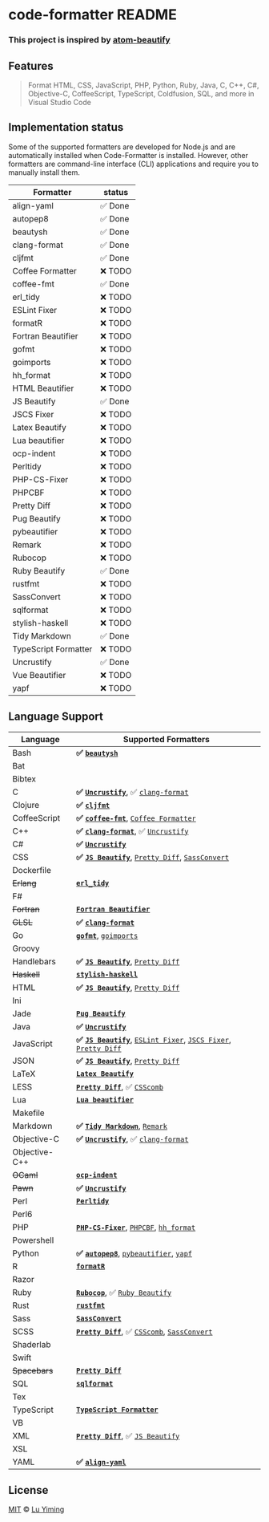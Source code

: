 # code-formatter README

### This project is inspired by [atom-beautify](https://github.com/Glavin001/atom-beautify)

## Features

> Format HTML, CSS, JavaScript, PHP, Python, Ruby, Java, C, C++, C#, Objective-C, CoffeeScript, TypeScript, Coldfusion, SQL, and more in Visual Studio Code

## Implementation status

Some of the supported formatters are developed for Node.js and are automatically installed when Code-Formatter is installed. However, other formatters are command-line interface (CLI) applications and require you to manually install them.

| Formatter            | status                  |
|----------------------|-------------------------|
| align-yaml           | :white_check_mark: Done |
| autopep8             | :white_check_mark: Done |
| beautysh             | :white_check_mark: Done |
| clang-format         | :white_check_mark: Done |
| cljfmt               | :white_check_mark: Done |
| Coffee Formatter     | :x: TODO                |
| coffee-fmt           | :white_check_mark: Done |
| erl_tidy             | :x: TODO                |
| ESLint Fixer         | :x: TODO                |
| formatR              | :x: TODO                |
| Fortran Beautifier   | :x: TODO                |
| gofmt                | :x: TODO                |
| goimports            | :x: TODO                |
| hh_format            | :x: TODO                |
| HTML Beautifier      | :x: TODO                |
| JS Beautify          | :white_check_mark: Done |
| JSCS Fixer           | :x: TODO                |
| Latex Beautify       | :x: TODO                |
| Lua beautifier       | :x: TODO                |
| ocp-indent           | :x: TODO                |
| Perltidy             | :x: TODO                |
| PHP-CS-Fixer         | :x: TODO                |
| PHPCBF               | :x: TODO                |
| Pretty Diff          | :x: TODO                |
| Pug Beautify         | :x: TODO                |
| pybeautifier         | :x: TODO                |
| Remark               | :x: TODO                |
| Rubocop              | :x: TODO                |
| Ruby Beautify        | :white_check_mark: Done |
| rustfmt              | :x: TODO                |
| SassConvert          | :x: TODO                |
| sqlformat            | :x: TODO                |
| stylish-haskell      | :x: TODO                |
| Tidy Markdown        | :white_check_mark: Done |
| TypeScript Formatter | :x: TODO                |
| Uncrustify           | :white_check_mark: Done |
| Vue Beautifier       | :x: TODO                |
| yapf                 | :x: TODO                |

## Language Support



| Language      | Supported Formatters                                                                                                                          |
|---------------|-----------------------------------------------------------------------------------------------------------------------------------------------|
| Bash          | **:white_check_mark: [`beautysh`][beautysh]**                                                                                                 |
| Bat           |                                                                                                                                               |
| Bibtex        |                                                                                                                                               |
| C             | **:white_check_mark: [`Uncrustify`][Uncrustify]**, :white_check_mark: [`clang-format`][clang-format]                                          |
| Clojure       | **:white_check_mark: [`cljfmt`][cljfmt]**                                                                                                     |
| CoffeeScript  | **:white_check_mark: [`coffee-fmt`][coffee-fmt]**, [`Coffee Formatter`][Coffee Formatter]                                                     |
| C++           | **:white_check_mark: [`clang-format`][clang-format]**, :white_check_mark: [`Uncrustify`][Uncrustify]                                          |
| C#            | **:white_check_mark: [`Uncrustify`][Uncrustify]**                                                                                             |
| CSS           | **:white_check_mark: [`JS Beautify`][JS Beautify]**, [`Pretty Diff`][Pretty Diff], [`SassConvert`][SassConvert]                               |
| Dockerfile    |                                                                                                                                               |
| ~~Erlang~~    | **[`erl_tidy`](http://erlang.org/doc/man/erl_tidy.html)**                                                                                     |
| F#            |                                                                                                                                               |
| ~~Fortran~~   | **[`Fortran Beautifier`](https://www.gnu.org/software/emacs/)**                                                                               |
| ~~GLSL~~      | **:white_check_mark: [`clang-format`][clang-format]**                                                                                         |
| Go            | **[`gofmt`](https://golang.org/cmd/gofmt/)**, [`goimports`][goimports]                                                                        |
| Groovy        |                                                                                                                                               |
| Handlebars    | **:white_check_mark: [`JS Beautify`][JS Beautify]**, [`Pretty Diff`][Pretty Diff]                                                             |
| ~~Haskell~~   | **[`stylish-haskell`](https://github.com/jaspervdj/stylish-haskell)**                                                                         |
| HTML          | **:white_check_mark: [`JS Beautify`][JS Beautify]**, [`Pretty Diff`][Pretty Diff]                                                             |
| Ini           |                                                                                                                                               |
| Jade          | **[`Pug Beautify`](https://github.com/vingorius/pug-beautify)**                                                                               |
| Java          | **:white_check_mark: [`Uncrustify`][Uncrustify]**                                                                                             |
| JavaScript    | **:white_check_mark: [`JS Beautify`][JS Beautify]**, [`ESLint Fixer`][ESLint Fixer], [`JSCS Fixer`][JSCS Fixer], [`Pretty Diff`][Pretty Diff] |
| JSON          | **:white_check_mark: [`JS Beautify`][JS Beautify]**, [`Pretty Diff`][Pretty Diff]                                                             |
| LaTeX         | **[`Latex Beautify`][Latex Beautify]**                                                                                                        |
| LESS          | **[`Pretty Diff`][Pretty Diff]**, :white_check_mark: [`CSScomb`][CSScomb]                                                                     |
| Lua           | **[`Lua beautifier`][Lua beautifier]**                                                                                                        |
| Makefile      |                                                                                                                                               |
| Markdown      | **:white_check_mark: [`Tidy Markdown`][Tidy Markdown]**, [`Remark`](https://github.com/wooorm/remark)                                         |
| Objective-C   | **:white_check_mark: [`Uncrustify`][Uncrustify]**, :white_check_mark: [`clang-format`][clang-format]                                          |
| Objective-C++ |                                                                                                                                               |
| ~~OCaml~~     | **[`ocp-indent`](https://www.typerex.org/ocp-indent.html)**                                                                                   |
| ~~Pawn~~      | **:white_check_mark: [`Uncrustify`][Uncrustify]**                                                                                             |
| Perl          | **[`Perltidy`](http://perltidy.sourceforge.net/)**                                                                                            |
| Perl6         |                                                                                                                                               |
| PHP           | **[`PHP-CS-Fixer`][PHP-CS-Fixer]**, [`PHPCBF`][PHPCBF], [`hh_format`](http://hhvm.com/)                                                       |
| Powershell    |                                                                                                                                               |
| Python        | **:white_check_mark: [`autopep8`][autopep8]**, [`pybeautifier`][pybeautifier], [`yapf`][yapf]                                                 |
| R             | **[`formatR`](https://github.com/yihui/formatR)**                                                                                             |
| Razor         |                                                                                                                                               |
| Ruby          | **[`Rubocop`](https://github.com/bbatsov/rubocop)**, :white_check_mark: [`Ruby Beautify`][Ruby Beautify]                                      |
| Rust          | **[`rustfmt`](https://github.com/rust-lang-nursery/rustfmt)**                                                                                 |
| Sass          | **[`SassConvert`][SassConvert]**                                                                                                              |
| SCSS          | **[`Pretty Diff`][Pretty Diff]**, :white_check_mark: [`CSScomb`][CSScomb], [`SassConvert`][SassConvert]                                       |
| Shaderlab     |                                                                                                                                               |
| Swift         |                                                                                                                                               |
| ~~Spacebars~~ | **[`Pretty Diff`][Pretty Diff]**                                                                                                              |
| SQL           | **[`sqlformat`][sqlformat]**                                                                                                                  |
| Tex           |                                                                                                                                               |
| TypeScript    | **[`TypeScript Formatter`][TypeScript Formatter]**                                                                                            |
| VB            |                                                                                                                                               |
| XML           | **[`Pretty Diff`][Pretty Diff]**, :white_check_mark: [`JS Beautify`][JS Beautify]                                                             |
| XSL           |                                                                                                                                               |
| YAML          | **:white_check_mark: [`align-yaml`][align-yaml]**                                                                                             |

## License

[MIT](LICENSE) © [Lu Yiming](https://github.com/luyiming)

[autopep8]: https://github.com/hhatto/autopep8
[Pretty Diff]: https://github.com/prettydiff/prettydiff
[Uncrustify]: https://github.com/uncrustify/uncrustify
[clang-format]: https://clang.llvm.org/docs/ClangFormat.html
[JS Beautify]: https://github.com/beautify-web/js-beautify
[Lua beautifier]: https://github.com/Glavin001/atom-beautify/blob/master/src/beautifiers/lua-beautifier/beautifier.coffee
[Vue Beautifier]: https://github.com/Glavin001/atom-beautify/blob/master/src/beautifiers/vue-beautifier.coffee
[SassConvert]: http://sass-lang.com/documentation/file.SASS_REFERENCE.html#syntax
[coffee-fmt]: https://github.com/sterpe/coffee-fmt
[Ruby Beautify]: https://github.com/erniebrodeur/ruby-beautify
[PHP-CS-Fixer]: https://github.com/FriendsOfPHP/PHP-CS-Fixer
[pybeautifier]: https://github.com/guyskk/pybeautifier
[ESLint Fixer]: https://github.com/eslint/eslint
[JSCS Fixer]: https://github.com/jscs-dev/node-jscs
[Tidy Markdown]: https://github.com/slang800/tidy-markdown
[goimports]: https://godoc.org/golang.org/x/tools/cmd/goimports
[CSScomb]: https://github.com/csscomb/csscomb.js
[TypeScript Formatter]: https://github.com/vvakame/typescript-formatter
[PHPCBF]: http://php.net/manual/en/install.php
[HTML Beautifier]: https://github.com/threedaymonk/htmlbeautifier
[Coffee Formatter]: https://github.com/Glavin001/Coffee-Formatter
[Latex Beautify]: https://github.com/cmhughes/latexindent.pl
[align-yaml]: https://github.com/jonschlinkert/align-yaml
[sqlformat]: https://github.com/andialbrecht/sqlparse
[beautysh]: https://github.com/bemeurer/beautysh
[cljfmt]: https://github.com/snoe/node-cljfmt
[yapf]: https://github.com/google/yapf